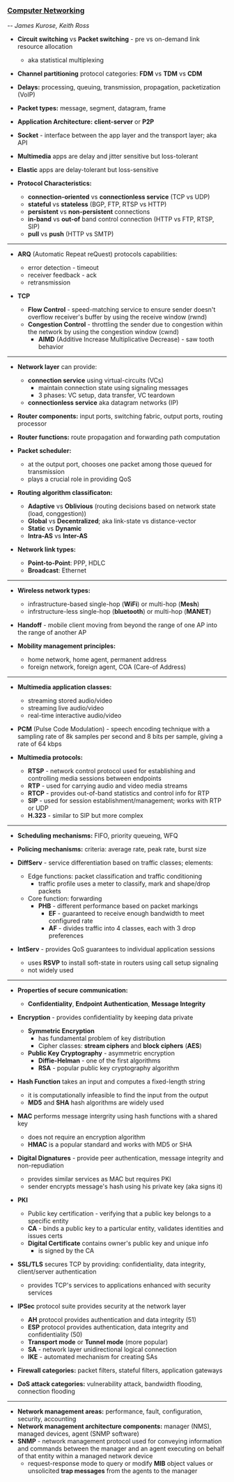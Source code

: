 ### [Computer Networking](/computer-networking.md)
-- *James Kurose, Keith Ross*


- **Circuit switching** vs **Packet switching** - pre vs on-demand link resource allocation
   - aka statistical multiplexing
- **Channel partitioning** protocol categories: **FDM** vs **TDM** vs **CDM**
- **Delays:** processing, queuing, transmission, propagation, packetization (VoIP)
- **Packet types:** message, segment, datagram, frame

- **Application Architecture:** **client-server** or **P2P**
- **Socket** - interface between the app layer and the transport layer; aka API
- **Multimedia** apps are delay and jitter sensitive but loss-tolerant
- **Elastic** apps are delay-tolerant but loss-sensitive

- **Protocol Characteristics:**
  - **connection-oriented** vs **connectionless service** (TCP vs UDP)
  - **stateful** vs **stateless** (BGP, FTP, RTSP vs HTTP)
  - **persistent** vs **non-persistent** connections
  - **in-band** vs **out-of** band control connection (HTTP vs FTP, RTSP, SIP)
  - **pull** vs **push** (HTTP vs SMTP)

*****

- **ARQ** (Automatic Repeat reQuest) protocols capabilities:
  - error detection - timeout
  - receiver feedback - ack
  - retransmission

- **TCP**
  - **Flow Control** - speed-matching service to ensure sender doesn't overflow receiver's buffer by using the receive window (rwnd)
  - **Congestion Control** - throttling the sender due to congestion within the network by using the congestion window (cwnd)
    - **AIMD** (Additive Increase Multiplicative Decrease) - saw tooth behavior

*****

- **Network layer** can provide:
   - **connection service** using virtual-circuits (VCs)
      - maintain connection state using signaling messages
      - 3 phases: VC setup, data transfer, VC teardown
   - **connectionless service** aka datagram networks (IP)
   
- **Router components:** input ports, switching fabric, output ports, routing processor
- **Router functions:** route propagation and forwarding path computation
- **Packet scheduler:**
   - at the output port, chooses one packet among those queued for transmission
   - plays a crucial role in providing QoS

- **Routing algorithm classificaton:**
   - **Adaptive** vs **Oblivious** (routing decisions based on network state (load, conggestion))
   - **Global** vs **Decentralized**; aka link-state vs distance-vector
   - **Static** vs **Dynamic**
   - **Intra-AS** vs **Inter-AS**

- **Network link types:**
   - **Point-to-Point**: PPP, HDLC
   - **Broadcast**: Ethernet

*****

- **Wireless network types:**
   - infrastructure-based single-hop (**WiFi**) or multi-hop (**Mesh**)
   - infrstructure-less single-hop (**bluetooth**) or multi-hop (**MANET**)

- **Handoff** - mobile client moving from beyond the range of one AP into the range of another AP

- **Mobility management principles:**
   - home network, home agent, permanent address
   - foreign network, foreign agent, COA (Care-of Address)

*****

- **Multimedia application classes:**
   - streaming stored audio/video
   - streaming live audio/video
   - real-time interactive audio/video

- **PCM** (Pulse Code Modulation) - speech encoding technique with a sampling rate of 8k samples per second and 8 bits per sample, giving a rate of 64 kbps

- **Multimedia protocols:**
   - **RTSP** - network control protocol used for establishing and controlling media sessions between endpoints
   - **RTP** - used for carrying audio and video media streams
   - **RTCP** - provides out-of-band statistics and control info for RTP
   - **SIP** - used for session establishment/management; works with RTP or UDP
   - **H.323** - similar to SIP but more complex

*****

- **Scheduling mechanisms:** FIFO, priority queueing, WFQ
- **Policing mechanisms:** criteria: average rate, peak rate, burst size

- **DiffServ** - service differentiation based on traffic classes; elements:
   - Edge functions: packet classification and traffic conditioning
      - traffic profile uses a meter to classify, mark and shape/drop packets
   - Core function: forwarding
      - **PHB** - different performance based on packet markings
         - **EF** - guaranteed to receive enough bandwidth to meet configured rate
         - **AF** - divides traffic into 4 classes, each with 3 drop preferences

- **IntServ** - provides QoS guarantees to individual application sessions
   - uses **RSVP** to install soft-state in routers using call setup signaling
   - not widely used

*****

- **Properties of secure communication:**
   - **Confidentiality**, **Endpoint Authentication**, **Message Integrity**

- **Encryption** - provides confidentiality by keeping data private
   - **Symmetric Encryption**
      - has fundamental problem of key distribution
      - Cipher classes: **stream ciphers** and **block ciphers** (**AES**)
   - **Public Key Cryptography** - asymmetric encryption
      - **Diffie-Helman** - one of the first algorithms
      - **RSA** - popular public key cryptography algorithm
 
- **Hash Function** takes an input and computes a fixed-length string
   - it is computationally infeasible to find the input from the output
   - **MD5** and **SHA** hash algorithms are widely used

- **MAC** performs message intergrity using hash functions with a shared key
   - does not require an encryption algorithm
   - **HMAC** is a popular standard and works with MD5 or SHA

- **Digital Dignatures** - provide peer authentication, message integrity and non-repudiation
   - provides similar services as MAC but requires PKI
   - sender encrypts message's hash using his private key (aka signs it)

- **PKI**
   - Public key certification - verifying that a public key belongs to a specific entity
   - **CA** - binds a public key to a particular entity, validates identities and issues certs
   - **Digital Certificate** contains owner's public key and unique info
      - is signed by the CA

- **SSL/TLS** secures TCP by providing: confidentiality, data integrity, client/server authentication
   - provides TCP's services to applications enhanced with security services

- **IPSec** protocol suite provides security at the network layer
   - **AH** protocol provides authentication and data integrity (51)
   - **ESP** protocol provides authentication, data integrity and confidentiality (50)
   - **Transport mode** or **Tunnel mode** (more popular)
   - **SA** - network layer unidirectional logical connection
   - **IKE** - automated mechanism for creating SAs

- **Firewall categories:** packet filters, stateful filters, application gateways
- **DoS attack categories:** vulnerability attack, bandwidth flooding, connection flooding

*****

- **Network management areas:** performance, fault, configuration, security, accounting
- **Network management architecture components:** manager (NMS), managed devices, agent (SNMP software)
- **SNMP** - network management protocol used for conveying information and commands between the manager and an agent executing on behalf of that entity within a managed network device
   - request-response mode to query or modify **MIB** object values or unsolicited **trap messages** from the agents to the manager